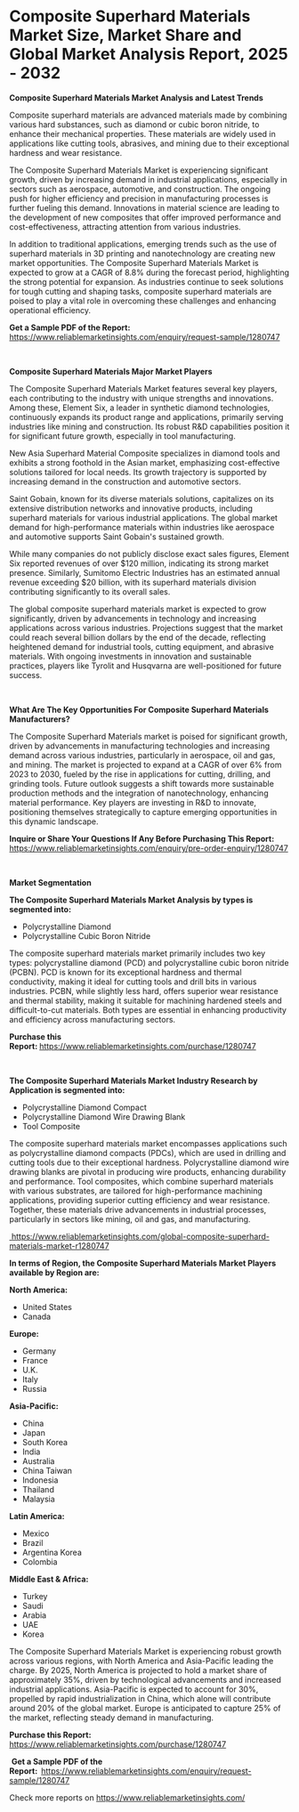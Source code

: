 <p><h1>Composite Superhard Materials Market Size, Market Share and Global Market Analysis Report, 2025 - 2032</h1></p><p><strong>Composite Superhard Materials Market Analysis and Latest Trends</strong></p>
<p><p>Composite superhard materials are advanced materials made by combining various hard substances, such as diamond or cubic boron nitride, to enhance their mechanical properties. These materials are widely used in applications like cutting tools, abrasives, and mining due to their exceptional hardness and wear resistance. </p><p>The Composite Superhard Materials Market is experiencing significant growth, driven by increasing demand in industrial applications, especially in sectors such as aerospace, automotive, and construction. The ongoing push for higher efficiency and precision in manufacturing processes is further fueling this demand. Innovations in material science are leading to the development of new composites that offer improved performance and cost-effectiveness, attracting attention from various industries.</p><p>In addition to traditional applications, emerging trends such as the use of superhard materials in 3D printing and nanotechnology are creating new market opportunities. The Composite Superhard Materials Market is expected to grow at a CAGR of 8.8% during the forecast period, highlighting the strong potential for expansion. As industries continue to seek solutions for tough cutting and shaping tasks, composite superhard materials are poised to play a vital role in overcoming these challenges and enhancing operational efficiency.</p></p>
<p><strong>Get a Sample PDF of the Report:&nbsp;</strong> <a href="https://www.reliablemarketinsights.com/enquiry/request-sample/1280747?utm_campaign=3268&utm_medium=2&utm_source=Github&utm_content=ia&utm_term=24032025&utm_id=composite-superhard-materials">https://www.reliablemarketinsights.com/enquiry/request-sample/1280747</a></p>
<p>&nbsp;</p>
<p><strong>Composite Superhard Materials Major Market Players</strong></p>
<p><p>The Composite Superhard Materials Market features several key players, each contributing to the industry with unique strengths and innovations. Among these, Element Six, a leader in synthetic diamond technologies, continuously expands its product range and applications, primarily serving industries like mining and construction. Its robust R&D capabilities position it for significant future growth, especially in tool manufacturing.</p><p>New Asia Superhard Material Composite specializes in diamond tools and exhibits a strong foothold in the Asian market, emphasizing cost-effective solutions tailored for local needs. Its growth trajectory is supported by increasing demand in the construction and automotive sectors.</p><p>Saint Gobain, known for its diverse materials solutions, capitalizes on its extensive distribution networks and innovative products, including superhard materials for various industrial applications. The global market demand for high-performance materials within industries like aerospace and automotive supports Saint Gobain's sustained growth.</p><p>While many companies do not publicly disclose exact sales figures, Element Six reported revenues of over $120 million, indicating its strong market presence. Similarly, Sumitomo Electric Industries has an estimated annual revenue exceeding $20 billion, with its superhard materials division contributing significantly to its overall sales. </p><p>The global composite superhard materials market is expected to grow significantly, driven by advancements in technology and increasing applications across various industries. Projections suggest that the market could reach several billion dollars by the end of the decade, reflecting heightened demand for industrial tools, cutting equipment, and abrasive materials. With ongoing investments in innovation and sustainable practices, players like Tyrolit and Husqvarna are well-positioned for future success.</p></p>
<p>&nbsp;</p>
<p><strong>What Are The Key Opportunities For Composite Superhard Materials Manufacturers?</strong></p>
<p><p>The Composite Superhard Materials market is poised for significant growth, driven by advancements in manufacturing technologies and increasing demand across various industries, particularly in aerospace, oil and gas, and mining. The market is projected to expand at a CAGR of over 6% from 2023 to 2030, fueled by the rise in applications for cutting, drilling, and grinding tools. Future outlook suggests a shift towards more sustainable production methods and the integration of nanotechnology, enhancing material performance. Key players are investing in R&D to innovate, positioning themselves strategically to capture emerging opportunities in this dynamic landscape.</p></p>
<p><strong>Inquire or Share Your Questions If Any Before Purchasing This Report:</strong> <a href="https://www.reliablemarketinsights.com/enquiry/pre-order-enquiry/1280747?utm_campaign=3268&utm_medium=2&utm_source=Github&utm_content=ia&utm_term=24032025&utm_id=composite-superhard-materials">https://www.reliablemarketinsights.com/enquiry/pre-order-enquiry/1280747</a></p>
<p>&nbsp;</p>
<p><strong>Market Segmentation</strong></p>
<p><strong>The Composite Superhard Materials Market Analysis by types is segmented into:</strong></p>
<p><ul><li>Polycrystalline Diamond</li><li>Polycrystalline Cubic Boron Nitride</li></ul></p>
<p><p>The composite superhard materials market primarily includes two key types: polycrystalline diamond (PCD) and polycrystalline cubic boron nitride (PCBN). PCD is known for its exceptional hardness and thermal conductivity, making it ideal for cutting tools and drill bits in various industries. PCBN, while slightly less hard, offers superior wear resistance and thermal stability, making it suitable for machining hardened steels and difficult-to-cut materials. Both types are essential in enhancing productivity and efficiency across manufacturing sectors.</p></p>
<p><strong>Purchase this Report:&nbsp;</strong><a href="https://www.reliablemarketinsights.com/purchase/1280747?utm_campaign=3268&utm_medium=2&utm_source=Github&utm_content=ia&utm_term=24032025&utm_id=composite-superhard-materials">https://www.reliablemarketinsights.com/purchase/1280747</a></p>
<p>&nbsp;</p>
<p><strong>The Composite Superhard Materials Market Industry Research by Application is segmented into:</strong></p>
<p><ul><li>Polycrystalline Diamond Compact</li><li>Polycrystalline Diamond Wire Drawing Blank</li><li>Tool Composite</li></ul></p>
<p><p>The composite superhard materials market encompasses applications such as polycrystalline diamond compacts (PDCs), which are used in drilling and cutting tools due to their exceptional hardness. Polycrystalline diamond wire drawing blanks are pivotal in producing wire products, enhancing durability and performance. Tool composites, which combine superhard materials with various substrates, are tailored for high-performance machining applications, providing superior cutting efficiency and wear resistance. Together, these materials drive advancements in industrial processes, particularly in sectors like mining, oil and gas, and manufacturing.</p></p>
<p><a href="https://www.reliablemarketinsights.com/global-composite-superhard-materials-market-r1280747?utm_campaign=3268&utm_medium=2&utm_source=Github&utm_content=ia&utm_term=24032025&utm_id=composite-superhard-materials">&nbsp;https://www.reliablemarketinsights.com/global-composite-superhard-materials-market-r1280747</a></p>
<p><strong>In terms of Region, the Composite Superhard Materials Market Players available by Region are:</strong></p>
<p>
    <p> <strong> North America: </strong>
        <ul>
            <li>United States</li>
            <li>Canada</li>
        </ul>
        </p> 
    <p> <strong> Europe: </strong>
        <ul>
            <li>Germany</li>
            <li>France</li>
            <li>U.K.</li>
            <li>Italy</li>
            <li>Russia</li>
        </ul>
        </p> 
    <p> <strong> Asia-Pacific: </strong>
        <ul>
            <li>China</li>
            <li>Japan</li>
            <li>South Korea</li>
            <li>India</li>
            <li>Australia</li>
            <li>China Taiwan</li>
            <li>Indonesia</li>
            <li>Thailand</li>
            <li>Malaysia</li>
        </ul>
        </p> 
    <p> <strong> Latin America: </strong>
        <ul>
            <li>Mexico</li>
            <li>Brazil</li>
            <li>Argentina Korea</li>
            <li>Colombia</li>
        </ul>
        </p> 
    <p> <strong> Middle East & Africa: </strong>
        <ul>
            <li>Turkey</li>
            <li>Saudi</li>
            <li>Arabia</li>
            <li>UAE</li>
            <li>Korea</li>
        </ul>
    </p>
    </p>
<p><p>The Composite Superhard Materials Market is experiencing robust growth across various regions, with North America and Asia-Pacific leading the charge. By 2025, North America is projected to hold a market share of approximately 35%, driven by technological advancements and increased industrial applications. Asia-Pacific is expected to account for 30%, propelled by rapid industrialization in China, which alone will contribute around 20% of the global market. Europe is anticipated to capture 25% of the market, reflecting steady demand in manufacturing.</p></p>
<p><strong>Purchase this Report: </strong><a href="https://www.reliablemarketinsights.com/purchase/1280747?utm_campaign=3268&utm_medium=2&utm_source=Github&utm_content=ia&utm_term=24032025&utm_id=composite-superhard-materials">https://www.reliablemarketinsights.com/purchase/1280747</a></p>
<p>&nbsp;<strong>Get a Sample PDF of the Report:&nbsp;&nbsp;</strong><a href="https://www.reliablemarketinsights.com/enquiry/request-sample/1280747?utm_campaign=3268&utm_medium=2&utm_source=Github&utm_content=ia&utm_term=24032025&utm_id=composite-superhard-materials">https://www.reliablemarketinsights.com/enquiry/request-sample/1280747</a></p>
<p><strong></strong></p>
<p>Check more reports on <a href="https://www.reliablemarketinsights.com/?utm_campaign=3268&utm_medium=2&utm_source=Github&utm_content=ia&utm_term=24032025&utm_id=composite-superhard-materials">https://www.reliablemarketinsights.com/</a></p>